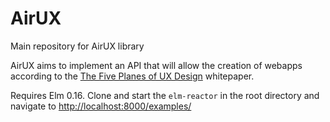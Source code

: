 # AirUX
Main repository for AirUX library

AirUX aims to implement an API that will allow the creation of webapps according to the [The Five Planes of UX Design](http://www.belatrixsf.com/index.php/the-five-planes-of-ux-design) whitepaper. 

Requires Elm 0.16. Clone and start the `elm-reactor` in the root directory and navigate to [http://localhost:8000/examples/](http://localhost:8000/examples/)

